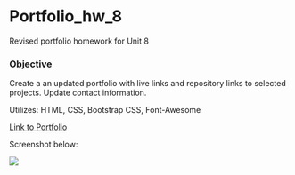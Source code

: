 # Portfolio_hw_8
Revised portfolio homework for Unit 8

### Objective

Create a an updated portfolio with live links and repository links to selected projects.
Update contact information.

Utilizes: HTML, CSS, Bootstrap CSS, Font-Awesome

[Link to Portfolio](https://samfan808.github.io/Portfolio/index.html)

Screenshot below:

<img src="./Assets/Screen_1_hw_08.png">

